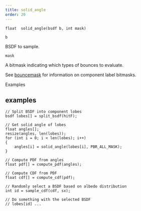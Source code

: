 ```yaml
---
title: solid_angle
order: 20
---
```

`float  solid_angle(bsdf b, int mask)`

`b`

BSDF to sample.

`mask`

A bitmask indicating which types of bounces to evaluate.

See [bouncemask](../shading-and-rendering/bouncemask) for information on component label bitmasks.

Examples

## examples

```vex
// Split BSDF into component lobes
bsdf lobes[] = split_bsdf(hitF);

// Get solid angle of lobes
float angles[];
resize(angles, len(lobes));
for (int i = 0; i < len(lobes); i++)
{
    angles[i] = solid_angle(lobes[i], PBR_ALL_MASK);
}

// Compute PDF from angles
float pdf[] = compute_pdf(angles);

// Compute CDF from PDF
float cdf[] = compute_cdf(pdf);

// Randomly select a BSDF based on albedo distribution
int id = sample_cdf(cdf, sx);

// Do something with the selected BSDF
// lobes[id] ...

```
